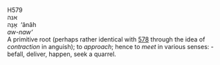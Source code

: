 <body>
  <p>H579<br>  אנה  <br> אָנָה  ‎  ‘ânâh  <br><i>aw-naw‘ </i><br>A primitive root (perhaps rather identical with <a href="h0578.htm">578</a> through the idea of <i>contraction</i> in anguish); to <i>approach</i>; hence to <i>meet</i> in various senses: - befall, deliver, happen, seek a quarrel.<br></p>
 </body>